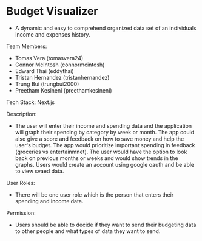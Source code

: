 # Budget Visualizer

* A dynamic and easy to comprehend organized data set of an individuals income and expenses history.

Team Members:
  * Tomas Vera (tomasvera24)
  * Connor McIntosh (connormcintosh)
  * Edward Thai (eddythai)
  * Tristan Hernandez (tristanhernandez)
  * Trung Bui (trungbui2000)
  * Preetham Kesineni (preethamkesineni)
  
Tech Stack: Next.js

Description:
  * The user will enter their income and spending data and the application will graph their spending by category by week or month. The app could also give a score and feedback on how to save money and help the user's budget. The app would prioritize important spending in feedback (groceries vs entertainmnet). The user would have the option to look back on previous months or weeks and would show trends in the graphs. Users would create an account using google oauth and be able to view svaed data. 

User Roles:
  * There will be one user role which is the person that enters their spending and income data.
  
Permission:
  * Users should be able to decide if they want to send their budgeting data to other people and what types of data they want to send.
 
